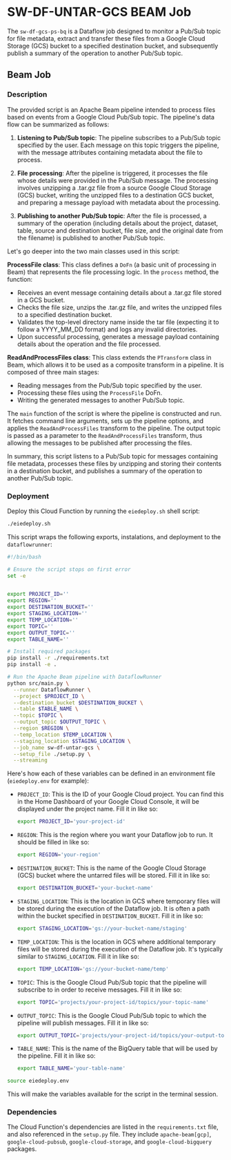 # SW-DF-UNTAR-GCS BEAM Job

The `sw-df-gcs-ps-bq` is a Dataflow job designed to monitor a Pub/Sub topic for file metadata, extract and transfer these files from a Google Cloud Storage (GCS) bucket to a specified destination bucket, and subsequently publish a summary of the operation to another Pub/Sub topic.

## Beam Job

### Description

The provided script is an Apache Beam pipeline intended to process files based on events from a Google Cloud Pub/Sub topic. The pipeline's data flow can be summarized as follows:

1. **Listening to Pub/Sub topic**: The pipeline subscribes to a Pub/Sub topic specified by the user. Each message on this topic triggers the pipeline, with the message attributes containing metadata about the file to process.

2. **File processing**: After the pipeline is triggered, it processes the file whose details were provided in the Pub/Sub message. The processing involves unzipping a .tar.gz file from a source Google Cloud Storage (GCS) bucket, writing the unzipped files to a destination GCS bucket, and preparing a message payload with metadata about the processing.

3. **Publishing to another Pub/Sub topic**: After the file is processed, a summary of the operation (including details about the project, dataset, table, source and destination bucket, file size, and the original date from the filename) is published to another Pub/Sub topic.

Let's go deeper into the two main classes used in this script:

**ProcessFile class**: This class defines a `DoFn` (a basic unit of processing in Beam) that represents the file processing logic. In the `process` method, the function:

- Receives an event message containing details about a .tar.gz file stored in a GCS bucket.
- Checks the file size, unzips the .tar.gz file, and writes the unzipped files to a specified destination bucket.
- Validates the top-level directory name inside the tar file (expecting it to follow a YYYY_MM_DD format) and logs any invalid directories.
- Upon successful processing, generates a message payload containing details about the operation and the file processed.

**ReadAndProcessFiles class**: This class extends the `PTransform` class in Beam, which allows it to be used as a composite transform in a pipeline. It is composed of three main stages:

- Reading messages from the Pub/Sub topic specified by the user.
- Processing these files using the `ProcessFile` DoFn.
- Writing the generated messages to another Pub/Sub topic.

The `main` function of the script is where the pipeline is constructed and run. It fetches command line arguments, sets up the pipeline options, and applies the `ReadAndProcessFiles` transform to the pipeline. The output topic is passed as a parameter to the `ReadAndProcessFiles` transform, thus allowing the messages to be published after processing the files.

In summary, this script listens to a Pub/Sub topic for messages containing file metadata, processes these files by unzipping and storing their contents in a destination bucket, and publishes a summary of the operation to another Pub/Sub topic.


### Deployment

Deploy this Cloud Function by running the `eiedeploy.sh` shell script:

```bash
./eiedeploy.sh
```


This script wraps the following exports, instalations, and deployment to the `dataflowrunner`:

```bash
#!/bin/bash

# Ensure the script stops on first error
set -e


export PROJECT_ID=''
export REGION=''
export DESTINATION_BUCKET=''
export STAGING_LOCATION=''
export TEMP_LOCATION=''
export TOPIC=''
export OUTPUT_TOPIC=''
export TABLE_NAME=''

# Install required packages
pip install -r ./requirements.txt
pip install -e .

# Run the Apache Beam pipeline with DataflowRunner
python src/main.py \
  --runner DataflowRunner \
  --project $PROJECT_ID \
  --destination_bucket $DESTINATION_BUCKET \
  --table $TABLE_NAME \
  --topic $TOPIC \
  --output_topic $OUTPUT_TOPIC \
  --region $REGION \
  --temp_location $TEMP_LOCATION \
  --staging_location $STAGING_LOCATION \
  --job_name sw-df-untar-gcs \
  --setup_file ./setup.py \
  --streaming

```

Here's how each of these variables can be defined in an environment file (`eiedeploy.env` for example):

- `PROJECT_ID`: This is the ID of your Google Cloud project. You can find this in the Home Dashboard of your Google Cloud Console, it will be displayed under the project name. Fill it in like so:

    ```bash
    export PROJECT_ID='your-project-id'
    ```

- `REGION`: This is the region where you want your Dataflow job to run. It should be filled in like so:

    ```bash
    export REGION='your-region'
    ```

- `DESTINATION_BUCKET`: This is the name of the Google Cloud Storage (GCS) bucket where the untarred files will be stored. Fill it in like so:

    ```bash
    export DESTINATION_BUCKET='your-bucket-name'
    ```

- `STAGING_LOCATION`: This is the location in GCS where temporary files will be stored during the execution of the Dataflow job. It is often a path within the bucket specified in `DESTINATION_BUCKET`. Fill it in like so:

    ```bash
    export STAGING_LOCATION='gs://your-bucket-name/staging'
    ```

- `TEMP_LOCATION`: This is the location in GCS where additional temporary files will be stored during the execution of the Dataflow job. It's typically similar to `STAGING_LOCATION`. Fill it in like so:

    ```bash
    export TEMP_LOCATION='gs://your-bucket-name/temp'
    ```

- `TOPIC`: This is the Google Cloud Pub/Sub topic that the pipeline will subscribe to in order to receive messages. Fill it in like so:

    ```bash
    export TOPIC='projects/your-project-id/topics/your-topic-name'
    ```

- `OUTPUT_TOPIC`: This is the Google Cloud Pub/Sub topic to which the pipeline will publish messages. Fill it in like so:

    ```bash
    export OUTPUT_TOPIC='projects/your-project-id/topics/your-output-topic-name'
    ```

- `TABLE_NAME`: This is the name of the BigQuery table that will be used by the pipeline. Fill it in like so:

    ```bash
    export TABLE_NAME='your-table-name'
    ```


```bash
source eiedeploy.env
```

This will make the variables available for the script in the terminal session.


### Dependencies

The Cloud Function's dependencies are listed in the `requirements.txt` file, and also referenced in the `setup.py` file. They include `apache-beam[gcp]`, `google-cloud-pubsub`, `google-cloud-storage`, and `google-cloud-bigquery` packages.
